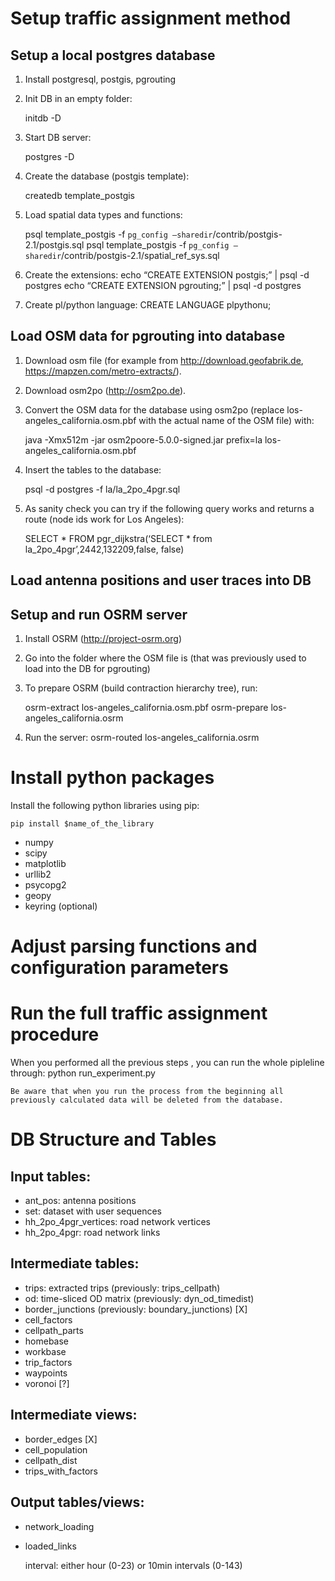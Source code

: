 # Setup traffic assignment method

## Setup a local postgres database

1. Install postgresql, postgis, pgrouting
2. Init DB in an empty folder:

	initdb -D <path for DB storage>

3. Start DB server:

	postgres -D <path for DB storage>

4. Create the database (postgis template):

	createdb template_postgis

5. Load spatial data types and functions:

	psql template_postgis -f `pg_config —sharedir`/contrib/postgis-2.1/postgis.sql
	psql template_postgis -f `pg_config —sharedir`/contrib/postgis-2.1/spatial_ref_sys.sql

6. Create the extensions:
	echo “CREATE EXTENSION postgis;” | psql -d postgres
	echo “CREATE EXTENSION pgrouting;” | psql -d postgres
	
7. Create pl/python language:
	CREATE LANGUAGE plpythonu;

## Load OSM data for pgrouting into database

1. Download osm file (for example from http://download.geofabrik.de, https://mapzen.com/metro-extracts/).
2. Download osm2po (http://osm2po.de).
3. Convert the OSM data for the database using osm2po (replace los-angeles_california.osm.pbf with the actual name of the OSM file) with:

	java -Xmx512m -jar osm2poore-5.0.0-signed.jar prefix=la los-angeles_california.osm.pbf

4. Insert the tables to the database:

	psql -d postgres -f la/la_2po_4pgr.sql 

5. As sanity check you can try if the following query works and returns a route (node ids work for Los Angeles):

	SELECT * FROM pgr_dijkstra(‘SELECT * from la_2po_4pgr’,2442,132209,false, false)

## Load antenna positions and user traces into DB


## Setup and run OSRM server

1. Install OSRM (http://project-osrm.org)
2. Go into the folder where the OSM file is (that was previously used to load into the DB for pgrouting)
3. To prepare OSRM (build contraction hierarchy tree), run:

	osrm-extract los-angeles_california.osm.pbf
	osrm-prepare los-angeles_california.osrm

4. Run the server:
	osrm-routed los-angeles_california.osrm
	
# Install python packages

Install the following python libraries using pip:

	pip install $name_of_the_library
	
* numpy
* scipy
* matplotlib
* urllib2
* psycopg2
* geopy
* keyring (optional)
	
# Adjust parsing functions and configuration parameters
	
	
# Run the full traffic assignment procedure
	
When you performed all the previous steps , you can run the whole pipleline through:
	python run_experiment.py
	
	Be aware that when you run the process from the beginning all previously calculated data will be deleted from the database.
	
# DB Structure and Tables

## Input tables:
* ant_pos: antenna positions
* set: dataset with user sequences
* hh_2po_4pgr_vertices: road network vertices
* hh_2po_4pgr: road network links

## Intermediate tables:
* trips: extracted trips (previously: trips_cellpath)
* od: time-sliced OD matrix (previously: dyn_od_timedist)
* border_junctions (previously: boundary_junctions)  [X]
* cell_factors
* cellpath_parts
* homebase
* workbase
* trip_factors
* waypoints
* voronoi [?]

## Intermediate views:
* border_edges  [X]
* cell_population
* cellpath_dist
* trips_with_factors

## Output tables/views:
* network_loading
* loaded_links

	interval: either hour (0-23) or 10min intervals (0-143)


